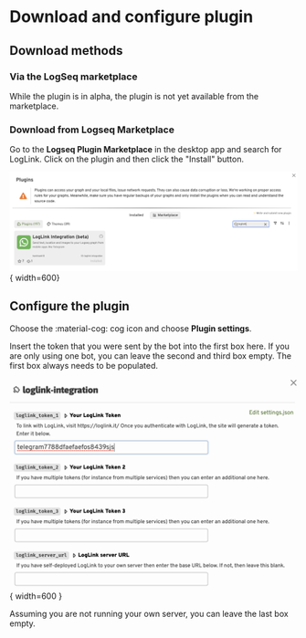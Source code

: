 # Download and configure plugin

## Download methods

### Via the LogSeq marketplace

While the plugin is in alpha, the plugin is not yet available from the marketplace.

### Download from Logseq Marketplace

Go to the **Logseq Plugin Marketplace** in the desktop app and search for LogLink. Click on the plugin and then click the "Install" button.

![Logseq Plugin Marketplace](./img/client/logseq_marketplace.png){ width=600}

## Configure the plugin

Choose the :material-cog: cog icon and choose **Plugin settings**.

Insert the token that you were sent by the bot into the first box here. If you are only using one bot, you can leave the second and third box empty. The first box always needs to be populated.

![](./img/client/plugin_settings.png){ width=600 }

Assuming you are not running your own server, you can leave the last box empty.



